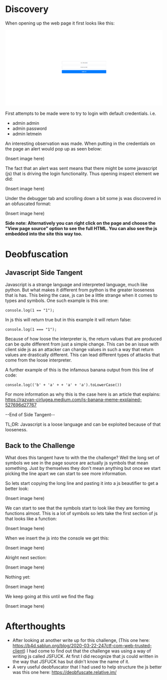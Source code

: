 # Discovery

When opening up the web page it first looks like this:

![alt text](https://github.com/GabeALopez/CTF-Writeups/blob/main/Images/247CTF/Trusted-Client/webpage.png)

First attempts to be made were to try to login with default credentials. i.e.

- admin admin
- admin password
- admin letmein

An interesting observation was made. When putting in the credentials on the page an alert would pop up as seen below:

(Insert image here)

The fact that an alert was sent means that there might be some javascript (js) that is driving the login functionality. Thus opening inspect element we did:

(Insert image here)

Under the debugger tab and scrolling down a bit some js was discovered in an obfuscated format:

(Insert image here)

**Side note: Alternatively you can right click on the page and choose the "View page source" option to see the full HTML. You can also see the js embedded into the site this way too.**

# Deobfuscation

## Javascript Side Tangent

Javascript is a strange language and interpreted language, much like python. But what makes it different from python is the greater looseness that is has. This being the case, js can be a little strange when it comes to types and symbols. One such example is this one: 

```
console.log(1 == "1");
```

In js this will return true but in this example it will return false:

```
console.log(1 === "1");
```

Because of how loose the interpreter is, the return values that are produced can be quite different from just a simple change. This can be an issue with client side js as an attacker can change values in such a way that return values are drastically different. This can lead different types of attacks that come from the loose interpreter. 

A further example of this is the infamous banana output from this line of code: 

```
console.log(('b' + 'a' + + 'a' + 'a').toLowerCase())
```

For more information as why this is the case here is an article that explains: https://razvan-cirlugea.medium.com/js-banana-meme-explained-527696d27767

--End of Side Tangent--

TL;DR: Javascript is a loose language and can be exploited because of that looseness.

## Back to the Challenge

What does this tangent have to with the the challenge? Well the long set of symbols we see in the page source are actually js symbols that mean something. Just by themselves they don't mean anything but once we start picking the line apart we can start to see more information.

So lets start copying the long line and pasting it into a js beautifier to get a better look:

(Insert image here)

We can start to see that the symbols start to look like they are forming functions almost. This is a lot of symbols so lets take the first section of js that looks like a function:

(Insert Image here)

When we insert the js into the console we get this:

(Insert image here)

Alright next section:

(Insert image here)

Nothing yet: 

(Insert image here)

We keep going at this until we find the flag:

(Insert image here)

# Afterthoughts

- After looking at another write up for this challenge, (This one here: https://b4d.sablun.org/blog/2020-03-22-247ctf-com-web-trusted-client) I had come to find out that the challenge was using a way of writing js called JSFUCK. At first I did recognize that js could written in the way that JSFUCK has but didn't know the name of it. 
- A very useful deobfuscator that I had used to help structure the js better was this one here: https://deobfuscate.relative.im/

